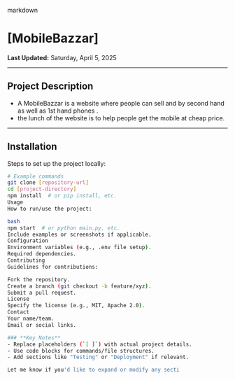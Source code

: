 markdown
# [MobileBazzar]

**Last Updated:** Saturday, April 5, 2025  

---

## **Project Description**  
- A MobileBazzar is a website where people can sell and by second hand as well as 1st hand phones .  
- the lunch of the website is to help  people get the mobile at cheap price.  

---

## **Installation**  
Steps to set up the project locally:  
```bash
# Example commands
git clone [repository-url]
cd [project-directory]
npm install  # or pip install, etc.
Usage
How to run/use the project:

bash
npm start  # or python main.py, etc.
Include examples or screenshots if applicable.
Configuration
Environment variables (e.g., .env file setup).
Required dependencies.
Contributing
Guidelines for contributions:

Fork the repository.
Create a branch (git checkout -b feature/xyz).
Submit a pull request.
License
Specify the license (e.g., MIT, Apache 2.0).
Contact
Your name/team.
Email or social links.

### **Key Notes**  
- Replace placeholders (`[ ]`) with actual project details.  
- Use code blocks for commands/file structures.  
- Add sections like "Testing" or "Deployment" if relevant.  

Let me know if you'd like to expand or modify any secti
